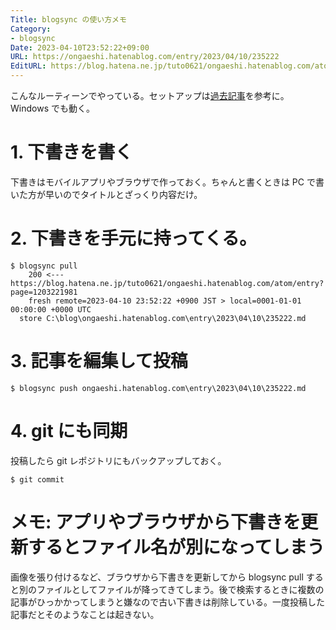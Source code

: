 ```yaml
---
Title: blogsync の使い方メモ
Category:
- blogsync
Date: 2023-04-10T23:52:22+09:00
URL: https://ongaeshi.hatenablog.com/entry/2023/04/10/235222
EditURL: https://blog.hatena.ne.jp/tuto0621/ongaeshi.hatenablog.com/atom/entry/4207112889980038740
---
```


こんなルーティーンでやっている。セットアップは[過去記事](https://ongaeshi.hatenablog.com/entry/2023/03/09/012931)を参考に。Windows でも動く。

# 1. 下書きを書く
下書きはモバイルアプリやブラウザで作っておく。ちゃんと書くときは PC で書いた方が早いのでタイトルとざっくり内容だけ。

# 2. 下書きを手元に持ってくる。

```
$ blogsync pull
    200 <--- https://blog.hatena.ne.jp/tuto0621/ongaeshi.hatenablog.com/atom/entry?page=1203221981
    fresh remote=2023-04-10 23:52:22 +0900 JST > local=0001-01-01 00:00:00 +0000 UTC
  store C:\blog\ongaeshi.hatenablog.com\entry\2023\04\10\235222.md
```

# 3. 記事を編集して投稿

```
$ blogsync push ongaeshi.hatenablog.com\entry\2023\04\10\235222.md
```

# 4. git にも同期

投稿したら git レポジトリにもバックアップしておく。

```
$ git commit
```

# メモ: アプリやブラウザから下書きを更新するとファイル名が別になってしまう
画像を張り付けるなど、ブラウザから下書きを更新してから blogsync pull すると別のファイルとしてファイルが降ってきてしまう。後で検索するときに複数の記事がひっかかってしまうと嫌なので古い下書きは削除している。一度投稿した記事だとそのようなことは起きない。
